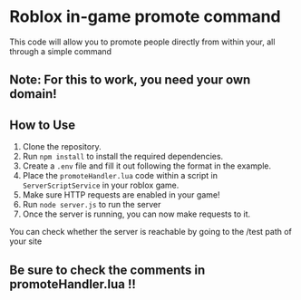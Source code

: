 # Roblox in-game promote command

This code will allow you to promote people directly from within your, all through a simple command

## Note: For this to work, you need your own domain!


## How to Use

1. Clone the repository.
2. Run `npm install` to install the required dependencies.
3. Create a `.env` file and fill it out following the format in the example.
4. Place the `promoteHandler.lua` code within a script in `ServerScriptService` in your roblox game.
5. Make sure HTTP requests are enabled in your game!
6. Run `node server.js` to run the server
7. Once the server is running, you can now make requests to it.


You can check whether the server is reachable by going to the /test path of your site



## Be sure to check the comments in promoteHandler.lua !!

